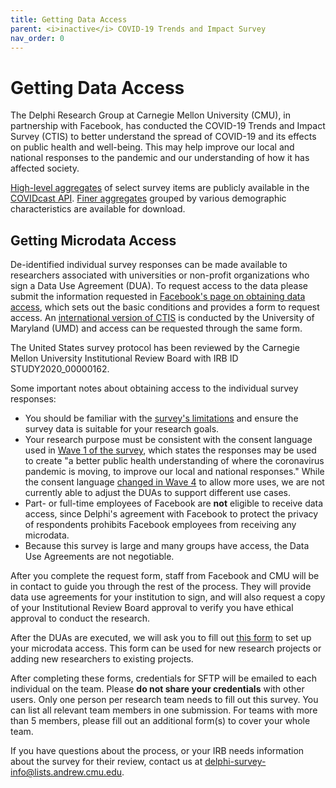 ```yaml
---
title: Getting Data Access
parent: <i>inactive</i> COVID-19 Trends and Impact Survey
nav_order: 0
---
```


# Getting Data Access

The Delphi Research Group at Carnegie Mellon University (CMU), in partnership
with Facebook, has conducted the COVID-19 Trends and Impact Survey (CTIS) to
better understand the spread of COVID-19 and its effects on public health and
well-being. This may help improve our local and national responses to the
pandemic and our understanding of how it has affected society.

[High-level aggregates](../api/covidcast.md) of select survey items are
publicly available in the [COVIDcast API](../api/covidcast-signals/fb-survey.md).
[Finer aggregates](./contingency-tables.md) grouped by various demographic
characteristics are available for download.

## Getting Microdata Access

De-identified individual survey responses can be made available to researchers
associated with universities or non-profit organizations who sign a Data Use
Agreement (DUA). To request access to the data please submit the information
requested in [Facebook's page on obtaining data access](https://dataforgood.facebook.com/dfg/docs/covid-19-trends-and-impact-survey-request-for-data-access),
which sets out the basic conditions and provides a form to request access. An
[international version of CTIS](https://covidmap.umd.edu/) is conducted by the
University of Maryland (UMD) and access can be requested through the same
form.

The United States survey protocol has been reviewed by the Carnegie Mellon
University Institutional Review Board with IRB ID STUDY2020_00000162.

Some important notes about obtaining access to the individual survey responses:

* You should be familiar with the [survey's limitations](limitations.md) and
  ensure the survey data is suitable for your research goals.
* Your research purpose must be consistent with the consent language used in
  [Wave 1 of the survey](coding.md#wave-1), which states the responses may be
  used to create "a better public health understanding of where the coronavirus
  pandemic is moving, to improve our local and national responses." While the
  consent language [changed in Wave 4](coding.md#wave-4) to allow more uses, we
  are not currently able to adjust the DUAs to support different use cases.
* Part- or full-time employees of Facebook are **not** eligible to receive data
  access, since Delphi's agreement with Facebook to protect the privacy of
  respondents prohibits Facebook employees from receiving any microdata.
* Because this survey is large and many groups have access, the Data Use
  Agreements are not negotiable.

After you complete the request form, staff from Facebook and CMU will be in
contact to guide you through the rest of the process. They will provide data use
agreements for your institution to sign, and will also request a copy of your
Institutional Review Board approval to verify you have ethical approval to
conduct the research.

After the DUAs are executed, we will ask you to fill out [this
form](http://cmu.ca1.qualtrics.com/jfe/form/SV_89aVsYl29Oay4qq) to set up your
microdata access. This form can be used for new research projects or adding new
researchers to existing projects.

After completing these forms, credentials for SFTP will be emailed to each
individual on the team. Please **do not share your credentials** with other
users. Only one person per research team needs to fill out this survey. You can
list all relevant team members in one submission. For teams with more than 5
members, please fill out an additional form(s) to cover your whole team.

If you have questions about the process, or your IRB needs information
about the survey for their review, contact us at
<delphi-survey-info@lists.andrew.cmu.edu>.
